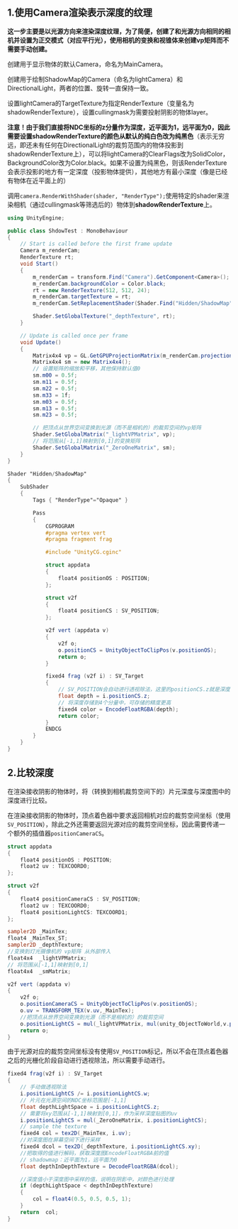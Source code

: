 ## 1.使用Camera渲染表示深度的纹理

**这一步主要是以光源方向来渲染深度纹理，为了简便，创建了和光源方向相同的相机并设置为正交模式（对应平行光），使用相机的变换和视锥体来创建vp矩阵而不需要手动创建。**

创建用于显示物体的默认Camera，命名为MainCamera。

创建用于绘制ShadowMap的Camera（命名为lightCamera）和DirectionalLight，两者的位置、旋转一直保持一致。

设置lightCamera的TargetTexture为指定RenderTexture（变量名为shadowRenderTexture），设置cullingmask为需要投射阴影的物体layer。

**注意！由于我们直接将NDC坐标的z分量作为深度，近平面为1，远平面为0，因此需要设置shadowRenderTexture的颜色从默认的纯白色改为纯黑色**（表示无穷远，即还未有任何在DirectionalLight的裁剪范围内的物体投影到shadowRenderTexture上），可以将lightCamera的ClearFlags改为SolidColor，BackgroundColor改为Color.black。如果不设置为纯黑色，则该RenderTexture会表示投影的地方有一定深度（投影物体提供），其他地方有最小深度（像是已经有物体在近平面上的）

调用`camera.RenderWithShader(shader, "RenderType");`使用特定的shader来渲染相机（通过cullingmask等筛选后的）物体到**shadowRenderTexture**上。

``` c#
using UnityEngine;

public class ShdowTest : MonoBehaviour
{
    // Start is called before the first frame update
    Camera m_renderCam;
    RenderTexture rt;
    void Start()
    {
        m_renderCam = transform.Find("Camera").GetComponent<Camera>();
        m_renderCam.backgroundColor = Color.black;
        rt = new RenderTexture(512, 512, 24);
        m_renderCam.targetTexture = rt;
        m_renderCam.SetReplacementShader(Shader.Find("Hidden/ShadowMap"), "RenderType");

        Shader.SetGlobalTexture("_depthTexture", rt);
    }

    // Update is called once per frame
    void Update()
    {
        Matrix4x4 vp = GL.GetGPUProjectionMatrix(m_renderCam.projectionMatrix, false) * m_renderCam.worldToCameraMatrix;
        Matrix4x4 sm = new Matrix4x4();
        // 设置矩阵的缩放和平移，其他保持默认值0
        sm.m00 = 0.5f;
        sm.m11 = 0.5f;
        sm.m22 = 0.5f;
        sm.m33 = 1f;
        sm.m03 = 0.5f;
        sm.m13 = 0.5f;
        sm.m23 = 0.5f;

        // 把顶点从世界空间变换到光源（而不是相机的）的裁剪空间的vp矩阵
        Shader.SetGlobalMatrix("_lightVPMatrix", vp);
        // 将范围从[-1,1]映射到[0,1]的变换矩阵
        Shader.SetGlobalMatrix("_ZeroOneMatrix", sm);
    }
}

```

``` glsl
Shader "Hidden/ShadowMap"
{
    SubShader
    {
        Tags { "RenderType"="Opaque" }

        Pass
        {
            CGPROGRAM
            #pragma vertex vert
            #pragma fragment frag

            #include "UnityCG.cginc"

            struct appdata
            {
                float4 positionOS : POSITION;
            };

            struct v2f
            {
                float4 positionCS : SV_POSITION;
            };

            v2f vert (appdata v)
            {
                v2f o;
                o.positionCS = UnityObjectToClipPos(v.positionOS);
                return o;
            }

            fixed4 frag (v2f i) : SV_Target
            {
                // SV_POSITION会自动进行透视除法，这里的positionCS.z就是深度值
                float depth = i.positionCS.z;
                // 将深度存储到4个分量中，可存储的精度更高
                fixed4 color = EncodeFloatRGBA(depth);
                return color;
            }
            ENDCG
        }
    }
}
```

## 2.比较深度

在渲染接收阴影的物体时，将（转换到相机裁剪空间下的）片元深度与深度图中的深度进行比较。

在渲染接收阴影的物体时，顶点着色器中要求返回相机对应的裁剪空间坐标（使用`SV_POSITION`），除此之外还需要返回光源对应的裁剪空间坐标，因此需要传递一个额外的插值器`positionCameraCS`。

``` glsl
struct appdata
{
    float4 positionOS : POSITION;
    float2 uv : TEXCOORD0;
};

struct v2f
{
    float4 positionCameraCS : SV_POSITION;
    float2 uv : TEXCOORD0;
    float4 positionLightCS: TEXCOORD1;
};

sampler2D _MainTex;
float4 _MainTex_ST;
sampler2D _depthTexture;
//变换到灯光摄像机的 vp矩阵 从外部传入
float4x4  _lightVPMatrix;
// 将范围从[-1,1]映射到[0,1]
float4x4  _smMatrix;

v2f vert (appdata v)
{
    v2f o;
    o.positionCameraCS = UnityObjectToClipPos(v.positionOS);
    o.uv = TRANSFORM_TEX(v.uv,_MainTex);
    //把顶点从世界空间变换到光源（而不是相机的）的裁剪空间
    o.positionLightCS = mul(_lightVPMatrix, mul(unity_ObjectToWorld,v.positionOS));
    return o;
}
```

由于光源对应的裁剪空间坐标没有使用`SV_POSITION`标记，所以不会在顶点着色器之后的光栅化阶段自动进行透视除法，所以需要手动进行。

``` glsl
fixed4 frag(v2f i) : SV_Target
{
    // 手动做透视除法
    i.positionLightCS /= i.positionLightCS.w;
    // 片元在光源空间的NDC坐标范围是[-1,1]
    float depthLightSpace = i.positionLightCS.z;
    // 需要将xy范围从[-1,1]映射到[0,1]，作为采样深度贴图的uv
    i.positionLightCS = mul(_ZeroOneMatrix, i.positionLightCS);
    // sample the texture
    fixed4 col = tex2D(_MainTex, i.uv);
    //对深度图在屏幕空间下进行采样
    fixed4 dcol = tex2D(_depthTexture, i.positionLightCS.xy);
    //把取得的值进行解码，获取深度图EncodeFloatRGBA前的值
    // shadowmap：近平面为1，远平面为0
    float depthInDepthTexture = DecodeFloatRGBA(dcol);

    //深度值小于深度图中采样的值，说明在阴影中，对颜色进行处理
    if (depthLightSpace < depthInDepthTexture)
    {
        col = float4(0.5, 0.5, 0.5, 1);
    }
    return  col;
}
```

